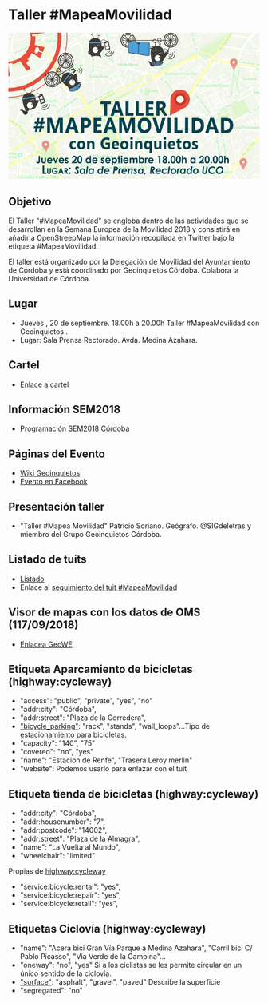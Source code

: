# Taller #MapeaMovilidad

![Mini](img/mini.png)

## Objetivo
El Taller "#MapeaMovilidad" se engloba dentro de las actividades que se desarrollan en la Semana Europea de la Movilidad 2018 y consistirá en añadir a OpenStreepMap la información recopilada en Twitter bajo la etiqueta #MapeaMovilidad.

El taller está organizado por la Delegación de Movilidad del Ayuntamiento de Córdoba y está coordinado por Geoinquietos Córdoba. Colabora la Universidad de Córdoba.

## Lugar

- Jueves , 20 de septiembre. 18.00h a 20.00h Taller #MapeaMovilidad con Geoinquietos . 
- Lugar: Sala Prensa Rectorado. Avda. Medina Azahara.

## Cartel
- [Enlace a cartel](https://wiki.osgeo.org/wiki/File:Mapeamovilidad2018.jpg)

## Información SEM2018

- [Programación SEM2018 Córdoba](https://sem.cordoba.es/programacion/programacion.htm)

## Páginas del Evento
- [Wiki Geoinquietos](https://wiki.osgeo.org/wiki/Taller_MapeaMovilidad_2018)
- [Evento en  Facebook](https://www.facebook.com/events/277921676378422)

## Presentación taller

- "Taller #Mapea Movilidad" Patricio Soriano. Geógrafo. @SIGdeletras y miembro del Grupo Geoinquietos Córdoba.

## Listado de tuits

- [Listado](twitter/tuits.md)
- Enlace al [seguimiento del tuit #MapeaMovilidad](https://twitter.com/search?f=tweets&vertical=default&q=%23mapeamovilidad&src=typd&lang=es)

## Visor de mapas con los datos de OMS (117/09/2018)

- [Enlacea GeoWE](http://bit.ly/mapeamovilidad_geowe)

## Etiqueta Aparcamiento de bicicletas (highway:cycleway)

- "access": "public", "private", "yes", "no"
- "addr:city": "Córdoba",
- "addr:street": "Plaza de la Corredera",
- ["bicycle_parking"](https://wiki.openstreetmap.org/wiki/ES:Key:bicycle_parking): "rack", "stands", "wall_loops"...Tipo de estacionamiento para bicicletas.
- "capacity": "140", "75"
- "covered": "no", "yes"
- "name": "Estacion de Renfe", "Trasera Leroy merlin"
- "website":  Podemos usarlo para enlazar con el tuit


## Etiqueta tienda de bicicletas (highway:cycleway)

- "addr:city": "Córdoba",
- "addr:housenumber": "7",
- "addr:postcode": "14002",
- "addr:street": "Plaza de la Almagra",
- "name": "La Vuelta al Mundo",
- "wheelchair": "limited"

Propias de [highway:cycleway](https://wiki.openstreetmap.org/wiki/Tag:shop%3Dbicycle)
- "service:bicycle:rental": "yes",
- "service:bicycle:repair": "yes",
- "service:bicycle:retail": "yes",


## Etiquetas Ciclovía (highway:cycleway)

- "name": "Acera bici Gran Vía Parque a Medina Azahara", "Carril bici C/ Pablo Picasso", "Via Verde de la Campina"...
- "oneway": "no", "yes" Si a los ciclistas se les permite circular en un único sentido de la ciclovía.
- ["surface"](https://wiki.openstreetmap.org/wiki/ES:Key:surface): "asphalt",  "gravel", "paved" Describe la superficie
- "segregated": "no"


